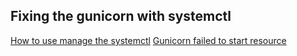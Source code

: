## Fixing the gunicorn with systemctl
[How to use manage the systemctl](https://www.digitalocean.com/community/tutorials/how-to-use-systemctl-to-manage-systemd-services-and-units)
[Gunicorn failed to start resource](https://stackoverflow.com/questions/40711747/failed-to-start-gunicorn-service-unit-gunicorn-service-not-found)
